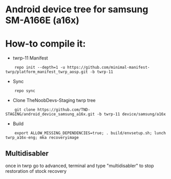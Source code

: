 # Android device tree for samsung SM-A166E (a16x)

# How-to compile it:

- twrp-11 Manifest
```
    repo init --depth=1 -u https://github.com/minimal-manifest-twrp/platform_manifest_twrp_aosp.git -b twrp-11
```
 - Sync
```
    repo sync
```
 - Clone TheNoobDevs-Staging twrp tree
```
    git clone https://github.com/TND-STAGING/android_device_samsung_a16x.git -b twrp-11 device/samsung/a16x
```
 - Build
```
    export ALLOW_MISSING_DEPENDENCIES=true; . build/envsetup.sh; lunch twrp_a16x-eng; mka recoveryimage
```
## Multidisabler
once in twrp go to advanced, terminal and type "multidisabler" to stop restoration of stock recovery
